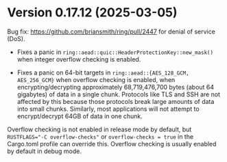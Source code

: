 Version 0.17.12 (2025-03-05)
============================
Bug fix: https://github.com/briansmith/ring/pull/2447 for denial of service (DoS).

* Fixes a panic in `ring::aead::quic::HeaderProtectionKey::new_mask()` when
integer overflow checking is enabled.

* Fixes a panic on 64-bit targets in `ring::aead::{AES_128_GCM, AES_256_GCM}`
when overflow checking is enabled, when encrypting/decrypting approximately
68,719,476,700 bytes (about 64 gigabytes) of data in a single chunk. Protocols
like TLS and SSH are not affected by this because those protocols break large 
amounts of data into small chunks. Similarly, most applications will not
attempt to encrypt/decrypt 64GB of data in one chunk.

Overflow checking is not enabled in release mode by default, but
`RUSTFLAGS="-C overflow-checks"` or `overflow-checks = true` in the Cargo.toml
profile can override this. Overflow checking is usually enabled by default in
debug mode.
